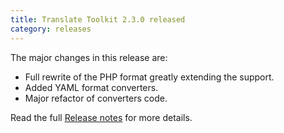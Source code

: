 ```yaml
---
title: Translate Toolkit 2.3.0 released
category: releases
---
```


The major changes in this release are:

- Full rewrite of the PHP format greatly extending the support.
- Added YAML format converters.
- Major refactor of converters code.


Read the full [Release notes](http://docs.translatehouse.org/projects/translate-toolkit/en/latest/releases/2.3.0.html) for more details.
